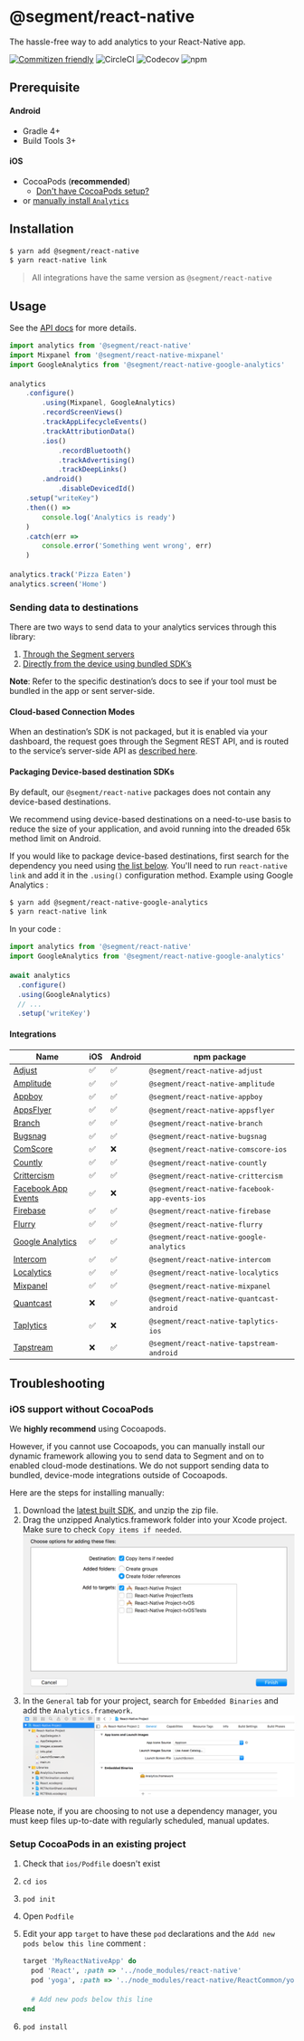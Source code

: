 # @segment/react-native

The hassle-free way to add analytics to your React-Native app.

[![Commitizen friendly](https://img.shields.io/badge/commitizen-friendly-brightgreen.svg)](http://commitizen.github.io/cz-cli/) ![CircleCI](https://img.shields.io/circleci/project/github/segment/analytics-react-native.svg) ![Codecov](https://img.shields.io/codecov/c/github/segment/analytics-react-native.svg) ![npm](https://img.shields.io/npm/v/@segment/react-native.svg)

## Prerequisite

#### Android

- Gradle 4+
- Build Tools 3+

#### iOS

- CocoaPods (**recommended**)
  - [Don't have CocoaPods setup?](#setup-cocoapods-in-an-existing-project)
- or [manually install `Analytics`](#ios-support-without-cocoapods)

## Installation

```bash
$ yarn add @segment/react-native
$ yarn react-native link
```

> All integrations have the same version as `@segment/react-native`

## Usage

See the [API docs](packages/core/docs/classes/analytics.client.md) for more details.

<!-- prettier-ignore -->
```js
import analytics from '@segment/react-native'
import Mixpanel from '@segment/react-native-mixpanel'
import GoogleAnalytics from '@segment/react-native-google-analytics'

analytics
    .configure()
        .using(Mixpanel, GoogleAnalytics)
        .recordScreenViews()
        .trackAppLifecycleEvents()
        .trackAttributionData()
        .ios()
            .recordBluetooth()
            .trackAdvertising()
            .trackDeepLinks()
        .android()
            .disableDevicedId()
    .setup("writeKey")
    .then(() =>
        console.log('Analytics is ready')
    )
    .catch(err =>
        console.error('Something went wrong', err)
    )

analytics.track('Pizza Eaten')
analytics.screen('Home')
```

### Sending data to destinations

<!-- Based on https://segment.com/docs/sources/mobile/android/#sending-data-to-destinations -->

There are two ways to send data to your analytics services through this library:

1.  [Through the Segment servers](#cloud-based-connection-modes)
2.  [Directly from the device using bundled SDK’s](#packaging-device-based-destination-sdks)

**Note**: Refer to the specific destination’s docs to see if your tool must be bundled in the app or sent server-side.

#### Cloud-based Connection Modes

When an destination’s SDK is not packaged, but it is enabled via your dashboard, the request goes through the Segment REST API, and is routed to the service’s server-side API as [described here](https://segment.com/docs/integrations/#connection-modes).

#### Packaging Device-based destination SDKs

By default, our `@segment/react-native` packages does not contain any device-based destinations.

We recommend using device-based destinations on a need-to-use basis to reduce the size of your application, and avoid running into the dreaded 65k method limit on Android.

If you would like to package device-based destinations, first search for the dependency you need using [the list below](#integrations).
You'll need to run `react-native link` and add it in the `.using()` configuration method. Example using Google Analytics :

```bash
$ yarn add @segment/react-native-google-analytics
$ yarn react-native link
```

In your code :

```js
import analytics from '@segment/react-native'
import GoogleAnalytics from '@segment/react-native-google-analytics'

await analytics
  .configure()
  .using(GoogleAnalytics)
  // ...
  .setup('writeKey')
```

#### Integrations

<!-- AUTOGEN:INTEGRATIONS:BEGIN -->

| Name                                                                                               | iOS                | Android            | npm package                                     |
| -------------------------------------------------------------------------------------------------- | ------------------ | ------------------ | ----------------------------------------------- |
| [Adjust](https://www.npmjs.com/package/@segment/react-native-adjust)                               | :white_check_mark: | :white_check_mark: | `@segment/react-native-adjust`                  |
| [Amplitude](https://www.npmjs.com/package/@segment/react-native-amplitude)                         | :white_check_mark: | :white_check_mark: | `@segment/react-native-amplitude`               |
| [Appboy](https://www.npmjs.com/package/@segment/react-native-appboy)                               | :white_check_mark: | :white_check_mark: | `@segment/react-native-appboy`                  |
| [AppsFlyer](https://www.npmjs.com/package/@segment/react-native-appsflyer)                         | :white_check_mark: | :white_check_mark: | `@segment/react-native-appsflyer`               |
| [Branch](https://www.npmjs.com/package/@segment/react-native-branch)                               | :white_check_mark: | :white_check_mark: | `@segment/react-native-branch`                  |
| [Bugsnag](https://www.npmjs.com/package/@segment/react-native-bugsnag)                             | :white_check_mark: | :white_check_mark: | `@segment/react-native-bugsnag`                 |
| [ComScore](https://www.npmjs.com/package/@segment/react-native-comscore-ios)                       | :white_check_mark: | :x:                | `@segment/react-native-comscore-ios`            |
| [Countly](https://www.npmjs.com/package/@segment/react-native-countly)                             | :white_check_mark: | :white_check_mark: | `@segment/react-native-countly`                 |
| [Crittercism](https://www.npmjs.com/package/@segment/react-native-crittercism)                     | :white_check_mark: | :white_check_mark: | `@segment/react-native-crittercism`             |
| [Facebook App Events](https://www.npmjs.com/package/@segment/react-native-facebook-app-events-ios) | :white_check_mark: | :x:                | `@segment/react-native-facebook-app-events-ios` |
| [Firebase](https://www.npmjs.com/package/@segment/react-native-firebase)                           | :white_check_mark: | :white_check_mark: | `@segment/react-native-firebase`                |
| [Flurry](https://www.npmjs.com/package/@segment/react-native-flurry)                               | :white_check_mark: | :white_check_mark: | `@segment/react-native-flurry`                  |
| [Google Analytics](https://www.npmjs.com/package/@segment/react-native-google-analytics)           | :white_check_mark: | :white_check_mark: | `@segment/react-native-google-analytics`        |
| [Intercom](https://www.npmjs.com/package/@segment/react-native-intercom)                           | :white_check_mark: | :white_check_mark: | `@segment/react-native-intercom`                |
| [Localytics](https://www.npmjs.com/package/@segment/react-native-localytics)                       | :white_check_mark: | :white_check_mark: | `@segment/react-native-localytics`              |
| [Mixpanel](https://www.npmjs.com/package/@segment/react-native-mixpanel)                           | :white_check_mark: | :white_check_mark: | `@segment/react-native-mixpanel`                |
| [Quantcast](https://www.npmjs.com/package/@segment/react-native-quantcast-android)                 | :x:                | :white_check_mark: | `@segment/react-native-quantcast-android`       |
| [Taplytics](https://www.npmjs.com/package/@segment/react-native-taplytics-ios)                     | :white_check_mark: | :x:                | `@segment/react-native-taplytics-ios`           |
| [Tapstream](https://www.npmjs.com/package/@segment/react-native-tapstream-android)                 | :x:                | :white_check_mark: | `@segment/react-native-tapstream-android`       |

<!-- AUTOGEN:INTEGRATIONS:END -->

## Troubleshooting

### iOS support without CocoaPods

<!-- Based on https://segment.com/docs/sources/mobile/ios/#dynamic-framework-for-manual-installation -->

We **highly recommend** using Cocoapods.

However, if you cannot use Cocoapods, you can manually install our dynamic framework allowing you to send data to Segment and on to enabled cloud-mode destinations. We do not support sending data to bundled, device-mode integrations outside of Cocoapods.

Here are the steps for installing manually:

1.  Download the [latest built SDK](https://github.com/segmentio/analytics-ios/releases), and unzip the zip file.
2.  Drag the unzipped Analytics.framework folder into your Xcode project.
    Make sure to check `Copy items if needed`.
    ![Add Analytics.framework](docs/ios/add-analytics-framework.png)
3.  In the `General` tab for your project, search for `Embedded Binaries` and add the `Analytics.framework`.
    ![Embed Analytics.framework](docs/ios/embed-analytics-framework.png)

Please note, if you are choosing to not use a dependency manager, you must keep files up-to-date with regularly scheduled, manual updates.

### Setup CocoaPods in an existing project

1.  Check that `ios/Podfile` doesn't exist
2.  `cd ios`
3.  `pod init`
4.  Open `Podfile`
5.  Edit your app `target` to have these `pod` declarations and the `Add new pods below this line` comment :

    ```ruby
    target 'MyReactNativeApp' do
      pod 'React', :path => '../node_modules/react-native'
      pod 'yoga', :path => '../node_modules/react-native/ReactCommon/yoga'

      # Add new pods below this line
    end
    ```

6.  `pod install`
